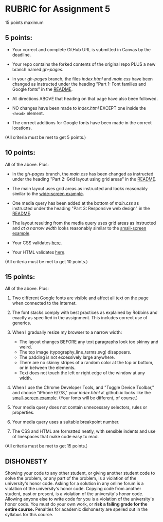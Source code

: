 # RUBRIC for Assignment 5

15 points maximum

## 5 points:

* Your correct and complete GitHub URL is submitted in Canvas by the deadline.

* Your repo contains the forked contents of the original repo PLUS a new branch named *gh-pages*.

* In your *gh-pages* branch, the files *index.html* and *main.css* have been changed as instructed under the heading "Part 1: Font families and Google fonts" in the [README](README.md).

* All directions ABOVE that heading on that page have also been followed.

* NO changes have been made to *index.html* EXCEPT one inside the `<head>` element.

* The correct additions for Google fonts have been made in the correct locations.

(All criteria must be met to get 5 points.)

## 10 points:

All of the above. Plus:

* In the *gh-pages* branch, the *main.css* has been changed as instructed under the heading "Part 2: Grid layout using grid areas" in the [README](README.md).

* The main layout uses grid areas as instructed and looks reasonably similar to the [wide-screen example](screen_captures/full-size-styled-sm.png).

* One media query has been added at the bottom of *main.css* as instructed under the heading "Part 3: Responsive web design" in the [README](README.md).

* The layout resulting from the media query uses grid areas as instructed and *at a narrow width* looks reasonably similar to the [small-screen example](screen_captures/phone-size-styled-sm.png).

* Your CSS validates [here](https://jigsaw.w3.org/css-validator/).

* Your HTML validates [here](https://html5.validator.nu/).

(All criteria must be met to get 10 points.)

## 15 points:

All of the above. Plus:

1. Two different Google fonts are visible and affect all text on the page when connected to the Internet.

2. The font stacks comply with best practices as explained by Robbins and exactly as specified in the assignment. This includes correct use of generics.

3. When I gradually resize my browser to a narrow width:

    * The layout changes BEFORE any text paragraphs look too skinny and weird.
    * The top image (typography_line_terms.svg) disappears.
    * The padding is not excessively large anywhere.
    * There are no skinny stripes of a random color at the top or bottom, or in between the elements.
    * Text does not touch the left or right edge of the window at any width.

4. When I use the Chrome Developer Tools, and "Toggle Device Toolbar," and choose "iPhone 6/7/8," your *index.html* at github.io looks like the [small-screen example](screen_captures/phone-size-styled-sm.png). (Your fonts will be different, of course.)

5. Your media query does not contain unnecessary selectors, rules or properties.

6. Your media query uses a suitable breakpoint number.

7. The CSS and HTML are formatted neatly, with sensible indents and use of linespaces that make code easy to read.

(All criteria must be met to get 15 points.)

## DISHONESTY

Showing your code to any other student, or giving another student code to solve the problem, or any part of the problem, is a violation of the university's honor code. Asking for a solution in any online forum is a violation of the university's honor code. Copying code from another student, past or present, is a violation of the university's honor code. Allowing anyone else to write code for you is a violation of the university's honor code. You must do your own work, or **risk a failing grade for the entire course.** Penalties for academic dishonesty are spelled out in the syllabus for this course.
